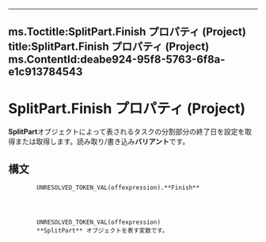 

---
ms.Toctitle:SplitPart.Finish プロパティ (Project)
title:SplitPart.Finish プロパティ (Project)
ms.ContentId:deabe924-95f8-5763-6f8a-e1c913784543
---
# SplitPart.Finish プロパティ (Project)




**SplitPart**オブジェクトによって表されるタスクの分割部分の終了日を設定を取得または取得します。読み取り/書き込み**バリアント**です。

## 構文

            UNRESOLVED_TOKEN_VAL(offexpression).**Finish**




            UNRESOLVED_TOKEN_VAL(offexpression)
            **SplitPart** オブジェクトを表す変数です。




